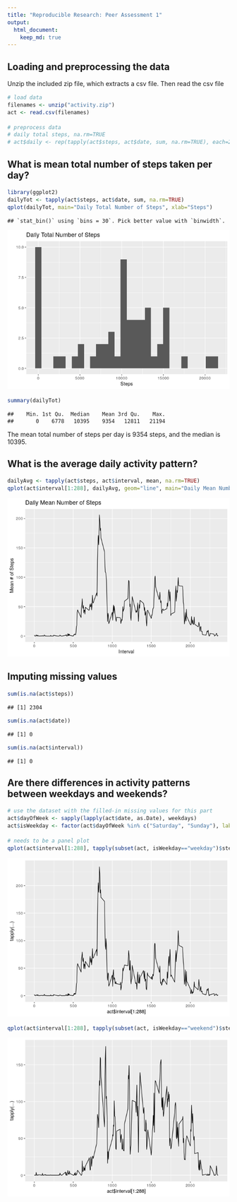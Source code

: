 ```yaml
---
title: "Reproducible Research: Peer Assessment 1"
output: 
  html_document:
    keep_md: true
---
```



## Loading and preprocessing the data
Unzip the included zip file, which extracts a csv file. Then read the csv file

```r
# load data
filenames <- unzip("activity.zip")
act <- read.csv(filenames)

# preprocess data
# daily total steps, na.rm=TRUE
# act$daily <- rep(tapply(act$steps, act$date, sum, na.rm=TRUE), each=288)
```

## What is mean total number of steps taken per day?

```r
library(ggplot2)
dailyTot <- tapply(act$steps, act$date, sum, na.rm=TRUE)
qplot(dailyTot, main="Daily Total Number of Steps", xlab="Steps")
```

```
## `stat_bin()` using `bins = 30`. Pick better value with `binwidth`.
```

![](PA1_template_files/figure-html/unnamed-chunk-2-1.png)<!-- -->

```r
summary(dailyTot)
```

```
##    Min. 1st Qu.  Median    Mean 3rd Qu.    Max. 
##       0    6778   10395    9354   12811   21194
```
The mean total number of steps per day is 9354 steps, and the median is 10395.

## What is the average daily activity pattern?

```r
dailyAvg <- tapply(act$steps, act$interval, mean, na.rm=TRUE)
qplot(act$interval[1:288], dailyAvg, geom="line", main="Daily Mean Number of Steps", xlab="Interval", ylab="Mean # of Steps")
```

![](PA1_template_files/figure-html/unnamed-chunk-3-1.png)<!-- -->


## Imputing missing values

```r
sum(is.na(act$steps))
```

```
## [1] 2304
```

```r
sum(is.na(act$date))
```

```
## [1] 0
```

```r
sum(is.na(act$interval))
```

```
## [1] 0
```


## Are there differences in activity patterns between weekdays and weekends?

```r
# use the dataset with the filled-in missing values for this part
act$dayOfWeek <- sapply(lapply(act$date, as.Date), weekdays)
act$isWeekday <- factor(act$dayOfWeek %in% c("Saturday", "Sunday"), labels = c("weekday", "weekend"))

# needs to be a panel plot
qplot(act$interval[1:288], tapply(subset(act, isWeekday=="weekday")$steps, subset(act, isWeekday=="weekday")$interval, mean, na.rm=TRUE), geom="line")
```

![](PA1_template_files/figure-html/unnamed-chunk-5-1.png)<!-- -->

```r
qplot(act$interval[1:288], tapply(subset(act, isWeekday=="weekend")$steps, subset(act, isWeekday=="weekend")$interval, mean, na.rm=TRUE), geom="line")
```

![](PA1_template_files/figure-html/unnamed-chunk-5-2.png)<!-- -->
